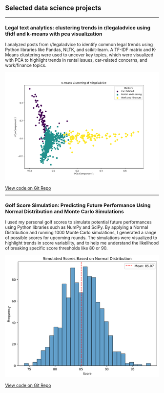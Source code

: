 ## Selected data science projects

---

### Legal text analytics: clustering trends in r/legaladvice using tfidf and k-means with pca visualization
I analyzed posts from r/legaladvice to identify common legal trends using Python libraries like Pandas, NLTK, and scikit-learn. A TF-IDF matrix and K-Means clustering were used to uncover key topics, which were visualized with PCA to highlight trends in rental issues, car-related concerns, and work/finance topics.

<img src="images/legal_clusters.png?raw=true" />

[View code on Git Repo](https://github.com/deankolk/r-legaladvice-text-analytics-project)

---

### Golf Score Simulation: Predicting Future Performance Using Normal Distribution and Monte Carlo Simulations
I used my personal golf scores to simulate potential future performances using Python libraries such as NumPy and SciPy. By applying a Normal Distribution and running 1000 Monte Carlo simulations, I generated a range of possible scores for upcoming rounds. The simulations were visualized to highlight trends in score variability, and to help me understand the likelihood of breaking specific score thresholds like 80 or 90.

<img src="images/scores_hist.png?raw=true" />

[View code on Git Repo](https://github.com/deankolk/golf-score-simulation-)



